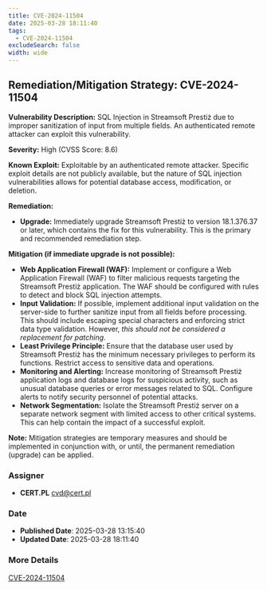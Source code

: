 ```yaml
---
title: CVE-2024-11504
date: 2025-03-28 18:11:40
tags:
  - CVE-2024-11504
excludeSearch: false
width: wide
---
```


## Remediation/Mitigation Strategy: CVE-2024-11504

**Vulnerability Description:** SQL Injection in Streamsoft Prestiż due to improper sanitization of input from multiple fields. An authenticated remote attacker can exploit this vulnerability.

**Severity:** High (CVSS Score: 8.6)

**Known Exploit:** Exploitable by an authenticated remote attacker. Specific exploit details are not publicly available, but the nature of SQL injection vulnerabilities allows for potential database access, modification, or deletion.

**Remediation:**

*   **Upgrade:** Immediately upgrade Streamsoft Prestiż to version 18.1.376.37 or later, which contains the fix for this vulnerability. This is the primary and recommended remediation step.

**Mitigation (if immediate upgrade is not possible):**

*   **Web Application Firewall (WAF):** Implement or configure a Web Application Firewall (WAF) to filter malicious requests targeting the Streamsoft Prestiż application. The WAF should be configured with rules to detect and block SQL injection attempts.
*   **Input Validation:** If possible, implement additional input validation on the server-side to further sanitize input from all fields before processing. This should include escaping special characters and enforcing strict data type validation.  However, *this should not be considered a replacement for patching*.
*   **Least Privilege Principle:** Ensure that the database user used by Streamsoft Prestiż has the minimum necessary privileges to perform its functions. Restrict access to sensitive data and operations.
*   **Monitoring and Alerting:**  Increase monitoring of Streamsoft Prestiż application logs and database logs for suspicious activity, such as unusual database queries or error messages related to SQL. Configure alerts to notify security personnel of potential attacks.
*   **Network Segmentation:** Isolate the Streamsoft Prestiż server on a separate network segment with limited access to other critical systems. This can help contain the impact of a successful exploit.

**Note:** Mitigation strategies are temporary measures and should be implemented in conjunction with, or until, the permanent remediation (upgrade) can be applied.

### Assigner
- **CERT.PL** <cvd@cert.pl>

### Date
- **Published Date**: 2025-03-28 13:15:40
- **Updated Date**: 2025-03-28 18:11:40

### More Details
[CVE-2024-11504](https://www.cvedetails.com/cve/CVE-2024-11504)